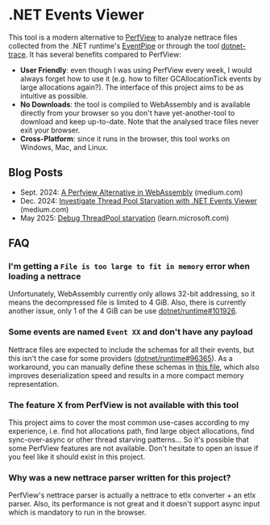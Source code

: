 # .NET Events Viewer

This tool is a modern alternative to [PerfView](https://github.com/microsoft/perfview) to analyze nettrace files collected
from the .NET runtime's [EventPipe](https://learn.microsoft.com/en-us/dotnet/core/diagnostics/eventpipe) or through the tool
[dotnet-trace](https://learn.microsoft.com/en-us/dotnet/core/diagnostics/dotnet-trace). It has several benefits compared
to PerfView:
- **User Friendly**: even though I was using PerfView every week, I would always forget how to use it (e.g. how to filter
  GCAllocationTick events by large allocations again?). The interface of this project aims to be as intuitive as possible.
- **No Downloads**: the tool is compiled to WebAssembly and is available directly from your browser so you don't have
  yet-another-tool to download and keep up-to-date. Note that the analysed trace files never exit your browser.
- **Cross-Platform**: since it runs in the browser, this tool works on Windows, Mac, and Linux.

## Blog Posts

- Sept. 2024: [A Perfview Alternative in WebAssembly](https://medium.com/criteo-engineering/a-perfview-alternative-in-webassembly-f6833820b699) (medium.com)
- Dec. 2024: [Investigate Thread Pool Starvation with .NET Events Viewer](https://medium.com/criteo-engineering/investigate-thread-pool-starvation-with-net-events-viewer-1fa8453afd80) (medium.com)
- May 2025: [Debug ThreadPool starvation](https://learn.microsoft.com/en-us/dotnet/core/diagnostics/debug-threadpool-starvation) (learn.microsoft.com)

## FAQ

### I'm getting a `File is too large to fit in memory` error when loading a nettrace

Unfortunately, WebAssembly currently only allows 32-bit addressing, so it means the decompressed file is limited to
4 GiB. Also, there is currently another issue, only 1 of the 4 GiB can be use [dotnet/runtime#101926](https://github.com/dotnet/runtime/issues/101926).

### Some events are named `Event XX` and don't have any payload

Nettrace files are expected to include the schemas for all their events, but this isn't the case for some providers
([dotnet/runtime#96365](https://github.com/dotnet/runtime/issues/96365)). As a workaround, you can manually define
these schemas in [this file](https://github.com/verdie-g/dotnet-events-viewer/blob/b4744a2f3a3edcacac89f149e746c9523c9447b0/EventPipe/KnownEvent.cs),
which also improves deserialization speed and results in a more compact memory representation.

### The feature X from PerfView is not available with this tool

This project aims to cover the most common use-cases according to my experience, i.e. find hot allocations path, find
large object allocations, find sync-over-async or other thread starving patterns... So it's possible that some PerfView
features are not available. Don't hesitate to open an issue if you feel like it should exist in this project.

### Why was a new nettrace parser written for this project?

PerfView's nettrace parser is actually a nettrace to etlx converter + an etlx parser. Also, its performance is not great
and it doesn't support async input which is mandatory to run in the browser.
